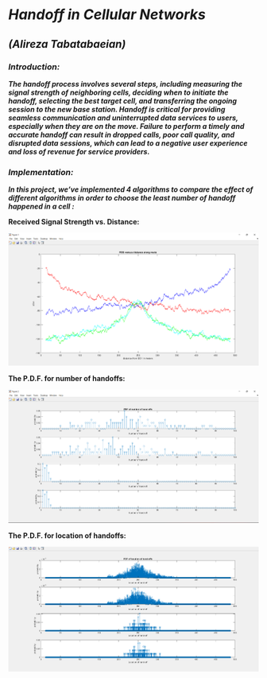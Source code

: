 # ***Handoff in Cellular Networks***

## ***(Alireza Tabatabaeian)***

### ***Introduction:***

***The handoff process involves several steps, including measuring the signal strength of neighboring cells, deciding when to initiate the handoff, selecting the best target cell, and transferring the ongoing session to the new base station. Handoff is critical for providing seamless communication and uninterrupted data services to users, especially when they are on the move. Failure to perform a timely and accurate handoff can result in dropped calls, poor call quality, and disrupted data sessions, which can lead to a negative user experience and loss of revenue for service providers.***

### ***Implementation:***

***In this project, we’ve implemented 4 algorithms to compare the effect of different algorithms in order to choose the least number of handoff happened in a cell :***

**Received Signal Strength vs. Distance:**

<div style="text-align:center"><img src=".\resources\fig1.png" /></div>

**The P.D.F. for number of handoffs:**

<div style="text-align:center"><img src=".\resources\fig2.png" /></div>

**The P.D.F. for location of handoffs:**

<div style="text-align:center"><img src=".\resources\fig3.png" /></div>